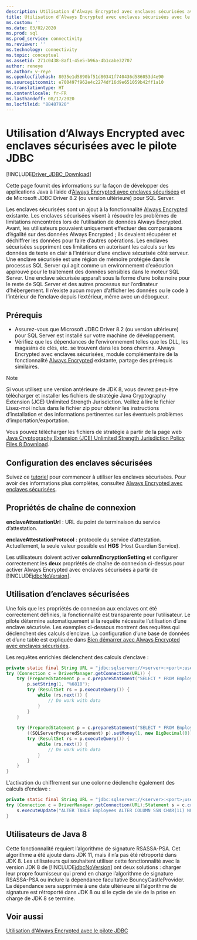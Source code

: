 ```yaml
---
description: Utilisation d’Always Encrypted avec enclaves sécurisées avec le pilote JDBC
title: Utilisation d’Always Encrypted avec enclaves sécurisées avec le pilote JDBC | Microsoft Docs
ms.custom: ''
ms.date: 03/02/2020
ms.prod: sql
ms.prod_service: connectivity
ms.reviewer: ''
ms.technology: connectivity
ms.topic: conceptual
ms.assetid: 271c0438-8af1-45e5-b96a-4b1cabe32707
author: reneye
ms.author: v-reye
ms.openlocfilehash: 8035e1d5890bf51d80341f740436d586053d4e90
ms.sourcegitcommit: e700497f962e4c2274df16d9e651059b42ff1a10
ms.translationtype: HT
ms.contentlocale: fr-FR
ms.lasthandoff: 08/17/2020
ms.locfileid: "88487920"
---
```

# <a name="using-always-encrypted-with-secure-enclaves-with-the-jdbc-driver"></a>Utilisation d’Always Encrypted avec enclaves sécurisées avec le pilote JDBC
[!INCLUDE[Driver_JDBC_Download](../../includes/driver_jdbc_download.md)]

Cette page fournit des informations sur la façon de développer des applications Java à l’aide d’[Always Encrypted avec enclaves sécurisées](../../relational-databases/security/encryption/always-encrypted-enclaves.md) et de Microsoft JDBC Driver 8.2 (ou version ultérieure) pour SQL Server.

Les enclaves sécurisées sont un ajout à la fonctionnalité [Always Encrypted](../../relational-databases/security/encryption/always-encrypted-database-engine.md) existante. Les enclaves sécurisées visent à résoudre les problèmes de limitations rencontrées lors de l’utilisation de données Always Encrypted. Avant, les utilisateurs pouvaient uniquement effectuer des comparaisons d’égalité sur des données Always Encrypted ; ils devaient récupérer et déchiffrer les données pour faire d’autres opérations. Les enclaves sécurisées suppriment ces limitations en autorisant les calculs sur les données de texte en clair à l’intérieur d’une enclave sécurisée côté serveur. Une enclave sécurisée est une région de mémoire protégée dans le processus SQL Server qui agit comme un environnement d’exécution approuvé pour le traitement des données sensibles dans le moteur SQL Server. Une enclave sécurisée apparaît sous la forme d’une boîte noire pour le reste de SQL Server et des autres processus sur l’ordinateur d’hébergement. Il n’existe aucun moyen d’afficher les données ou le code à l’intérieur de l’enclave depuis l’extérieur, même avec un débogueur.

## <a name="prerequisites"></a>Prérequis
- Assurez-vous que Microsoft JDBC Driver 8.2 (ou version ultérieure) pour SQL Server est installé sur votre machine de développement.
- Vérifiez que les dépendances de l’environnement telles que les DLL, les magasins de clés, etc. se trouvent dans les bons chemins. Always Encrypted avec enclaves sécurisées, module complémentaire de la fonctionnalité [Always Encrypted](../../connect/jdbc/using-always-encrypted-with-the-jdbc-driver.md) existante, partage des prérequis similaires.

> [!Note]
> Si vous utilisez une version antérieure de JDK 8, vous devrez peut-être télécharger et installer les fichiers de stratégie Java Cryptography Extension (JCE) Unlimited Strength Jurisdiction. Veillez à lire le fichier Lisez-moi inclus dans le fichier zip pour obtenir les instructions d’installation et des informations pertinentes sur les éventuels problèmes d’importation/exportation.  
>
> Vous pouvez télécharger les fichiers de stratégie à partir de la page web [Java Cryptography Extension (JCE) Unlimited Strength Jurisdiction Policy Files 8 Download](https://www.oracle.com/technetwork/java/javase/downloads/jce8-download-2133166.html).

## <a name="setting-up-secure-enclaves"></a>Configuration des enclaves sécurisées
Suivez ce [tutoriel](../../relational-databases/security/tutorial-getting-started-with-always-encrypted-enclaves.md) pour commencer à utiliser les enclaves sécurisées. Pour avoir des informations plus complètes, consultez [Always Encrypted avec enclaves sécurisées](../../relational-databases/security/encryption/always-encrypted-enclaves.md).

## <a name="connection-string-properties"></a>Propriétés de chaîne de connexion
**enclaveAttestationUrl** : URL du point de terminaison du service d’attestation.

**enclaveAttestationProtocol** : protocole du service d’attestation. Actuellement, la seule valeur possible est **HGS** (Host Guardian Service).

Les utilisateurs doivent activer **columnEncryptionSetting** et configurer correctement les **deux** propriétés de chaîne de connexion ci-dessus pour activer Always Encrypted avec enclaves sécurisées à partir de [!INCLUDE[jdbcNoVersion](../../includes/jdbcnoversion_md.md)].

## <a name="working-with-secure-enclaves"></a>Utilisation d’enclaves sécurisées
Une fois que les propriétés de connexion aux enclaves ont été correctement définies, la fonctionnalité est transparente pour l’utilisateur. Le pilote détermine automatiquement si la requête nécessite l’utilisation d’une enclave sécurisée. Les exemples ci-dessous montrent des requêtes qui déclenchent des calculs d’enclave. La configuration d’une base de données et d’une table est expliquée dans [Bien démarrer avec Always Encrypted avec enclaves sécurisées](../../relational-databases/security/tutorial-getting-started-with-always-encrypted-enclaves.md).

Les requêtes enrichies déclenchent des calculs d’enclave :
```java
private static final String URL = "jdbc:sqlserver://<server>:<port>;user=<username>;password=<password>;databaseName=ContosoHR;columnEncryptionSetting=enabled;enclaveAttestationUrl=<attestation-url>;enclaveAttestationProtocol=<attestation-protocol>;";
try (Connection c = DriverManager.getConnection(URL)) {
    try (PreparedStatement p = c.prepareStatement("SELECT * FROM Employees WHERE SSN LIKE ?")) {
        p.setString(1, "%6818");
        try (ResultSet rs = p.executeQuery()) {
            while (rs.next()) {
                // Do work with data
            }
        }
    }
    
    try (PreparedStatement p = c.prepareStatement("SELECT * FROM Employees WHERE SALARY > ?")) {
        ((SQLServerPreparedStatement) p).setMoney(1, new BigDecimal(0));
        try (ResultSet rs = p.executeQuery()) {
            while (rs.next()) {
                // Do work with data
            }
        }
    }
}
```

L’activation du chiffrement sur une colonne déclenche également des calculs d’enclave :
```java
private static final String URL = "jdbc:sqlserver://<server>:<port>;user=<username>;password=<password>;databaseName=ContosoHR;columnEncryptionSetting=enabled;enclaveAttestationUrl=<attestation-url>;enclaveAttestationProtocol=<attestation-protocol>;";
try (Connection c = DriverManager.getConnection(URL);Statement s = c.createStatement()) {
    s.executeUpdate("ALTER TABLE Employees ALTER COLUMN SSN CHAR(11) NULL WITH (ONLINE = ON)");
}
```

## <a name="java-8-users"></a>Utilisateurs de Java 8
Cette fonctionnalité requiert l’algorithme de signature RSASSA-PSA. Cet algorithme a été ajouté dans JDK 11, mais il n’a pas été rétroporté dans JDK 8. Les utilisateurs qui souhaitent utiliser cette fonctionnalité avec la version JDK 8 de [!INCLUDE[jdbcNoVersion](../../includes/jdbcnoversion_md.md)] ont deux solutions : charger leur propre fournisseur qui prend en charge l’algorithme de signature RSASSA-PSA ou inclure la dépendance facultative BouncyCastleProvider. La dépendance sera supprimée à une date ultérieure si l’algorithme de signature est rétroporté dans JDK 8 ou si le cycle de vie de la prise en charge de JDK 8 se termine.

## <a name="see-also"></a>Voir aussi
[Utilisation d'Always Encrypted avec le pilote JDBC](../../connect/jdbc/using-always-encrypted-with-the-jdbc-driver.md)  
